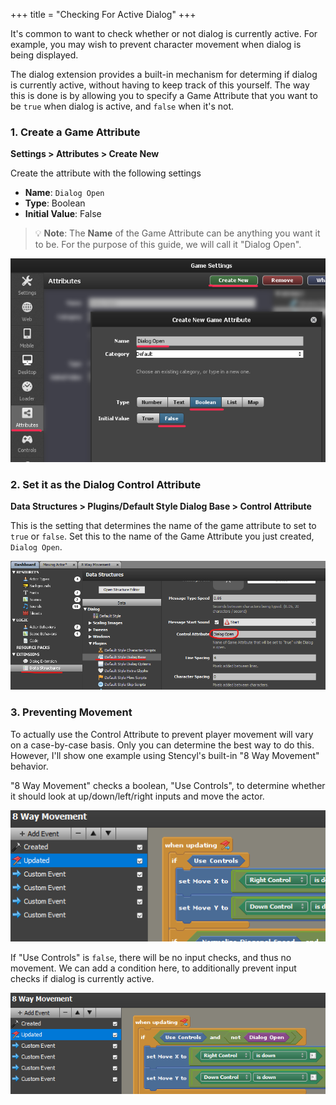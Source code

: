 +++
title = "Checking For Active Dialog"
+++

It's common to want to check whether or not dialog is currently active. For example, you may wish to prevent character movement when dialog is being displayed.

The dialog extension provides a built-in mechanism for determing if dialog is currently active, without having to keep track of this yourself. The way this is done is by allowing you to specify a Game Attribute that you want to be `true` when dialog is active, and `false` when it's not.

### 1. Create a Game Attribute

**Settings > Attributes > Create New**

Create the attribute with the following settings

- **Name**: `Dialog Open`
- **Type**: Boolean
- **Initial Value**: False

> 💡 **Note**: The **Name** of the Game Attribute can be anything you want it to be. For the purpose of this guide, we will call it "Dialog Open".

![](img1.png)

### 2. Set it as the Dialog Control Attribute

**Data Structures > Plugins/Default Style Dialog Base > Control Attribute**

This is the setting that determines the name of the game attribute to set to `true` or `false`. Set this to the name of the Game Attribute you just created, `Dialog Open`.

![](img2.png)

### 3. Preventing Movement

To actually use the Control Attribute to prevent player movement will vary on a case-by-case basis. Only you can determine the best way to do this. However, I'll show one example using Stencyl's built-in "8 Way Movement" behavior.

"8 Way Movement" checks a boolean, "Use Controls", to determine whether it should look at up/down/left/right inputs and move the actor.

![](img3.png)

If "Use Controls" is `false`, there will be no input checks, and thus no movement. We can add a condition here, to additionally prevent input checks if dialog is currently active.

![](img4.png)